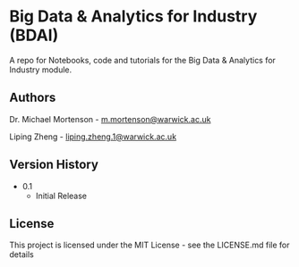 # Big Data & Analytics for Industry (BDAI)
A repo for Notebooks, code and tutorials for the Big Data & Analytics for Industry module.

## Authors

Dr. Michael Mortenson - m.mortenson@warwick.ac.uk

Liping Zheng - liping.zheng.1@warwick.ac.uk

## Version History

* 0.1
    * Initial Release

## License

This project is licensed under the MIT License - see the LICENSE.md file for details
